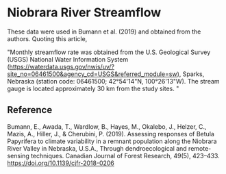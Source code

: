 # Niobrara River Streamflow

These data were used in Bumann et al. (2019) and obtained from the authors. Quoting this article,

"Monthly streamflow rate was obtained from the U.S. Geological Survey (USGS) National Water Information System (https://waterdata.usgs.gov/nwis/uv/?site_no=06461500&agency_cd=USGS&referred_module=sw), Sparks, Nebraska (station code: 06461500; 42°54'14"N, 100°26'13"W). The stream gauge is located approximately 30 km from the study sites. "

## Reference

Bumann, E., Awada, T., Wardlow, B., Hayes, M., Okalebo, J., Helzer, C., Mazis, A., Hiller, J., & Cherubini, P. (2019). Assessing responses of Betula Papyrifera to climate variability in a remnant population along the Niobrara River Valley in Nebraska, U.S.A., Through dendroecological and remote-sensing techniques. Canadian Journal of Forest Research, 49(5), 423–433. https://doi.org/10.1139/cjfr-2018-0206
